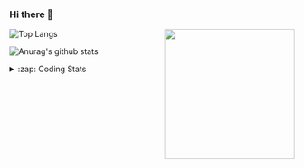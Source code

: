 ### Hi there 👋

<!--
**tao8687/tao8687** is a ✨ _special_ ✨ repository because its `README.md` (this file) appears on your GitHub profile.

Here are some ideas to get you started:

- 🔭 I’m currently working on ...
- 🌱 I’m currently learning ...
- 👯 I’m looking to collaborate on ...
- 🤔 I’m looking for help with ...
- 💬 Ask me about ...
- 📫 How to reach me: ...
- 😄 Pronouns: ...
- ⚡ Fun fact: ...
-->

<img align='right' src="https://media.giphy.com/media/M9gbBd9nbDrOTu1Mqx/giphy.gif" width="230">

![Top Langs](https://github-readme-stats.vercel.app/api/top-langs/?username=tao8687&layout=compact&title_color=23238E&text_color=A67D3D)

![Anurag's github stats](https://github-readme-stats.vercel.app/api?username=tao8687&show_icons=true&&text_color=A67D3D&title_color=23238E&show_icons=false&count_private=true&hide=stars)

<details>
  <summary>:zap: Coding Stats</summary>
  <b>
<!--START_SECTION:waka-->
```text
Week: 27 January, 2021 - 03 February, 2021

C          1 hr 13 mins    ███████▒░░░░░░░░░░░░░░░░░   29.99 % 
CUDA       1 hr 9 mins     ███████░░░░░░░░░░░░░░░░░░   28.19 % 
Makefile   1 hr 4 mins     ██████▓░░░░░░░░░░░░░░░░░░   26.41 % 
C++        13 mins         █▒░░░░░░░░░░░░░░░░░░░░░░░   05.43 % 
Markdown   12 mins         █▒░░░░░░░░░░░░░░░░░░░░░░░   05.05 % 
```
<!--END_SECTION:waka-->
</details>
